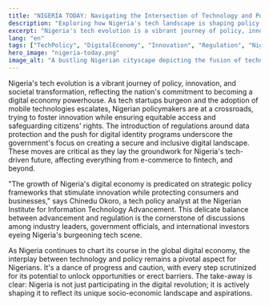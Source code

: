 ```yaml
---
title: "NIGERIA TODAY: Navigating the Intersection of Technology and Policy"
description: "Exploring how Nigeria's tech landscape is shaping policy decisions and impacting society."
excerpt: "Nigeria's tech evolution is a vibrant journey of policy, innovation, and societal transformation."
lang: "en"
tags: ["TechPolicy", "DigitalEconomy", "Innovation", "Regulation", "Nigeria"]
hero_image: "nigeria-today.png"
image_alt: "A bustling Nigerian cityscape depicting the fusion of technology and daily life"
---
```


Nigeria's tech evolution is a vibrant journey of policy, innovation, and societal transformation, reflecting the nation's commitment to becoming a digital economy powerhouse. As tech startups burgeon and the adoption of mobile technologies escalates, Nigerian policymakers are at a crossroads, trying to foster innovation while ensuring equitable access and safeguarding citizens' rights. The introduction of regulations around data protection and the push for digital identity programs underscore the government's focus on creating a secure and inclusive digital landscape. These moves are critical as they lay the groundwork for Nigeria's tech-driven future, affecting everything from e-commerce to fintech, and beyond.

"The growth of Nigeria's digital economy is predicated on strategic policy frameworks that stimulate innovation while protecting consumers and businesses," says Chinedu Okoro, a tech policy analyst at the Nigerian Institute for Information Technology Advancement. This delicate balance between advancement and regulation is the cornerstone of discussions among industry leaders, government officials, and international investors eyeing Nigeria's burgeoning tech scene.

As Nigeria continues to chart its course in the global digital economy, the interplay between technology and policy remains a pivotal aspect for Nigerians. It's a dance of progress and caution, with every step scrutinized for its potential to unlock opportunities or erect barriers. The take-away is clear: Nigeria is not just participating in the digital revolution; it is actively shaping it to reflect its unique socio-economic landscape and aspirations.